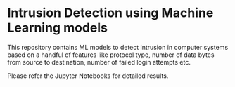 # Intrusion Detection using Machine Learning models

This repository contains ML models to detect intrusion in computer systems based on a handful of features like protocol type, number of data bytes from source to destination, number of failed login attempts etc.

Please refer the Jupyter Notebooks for detailed results.